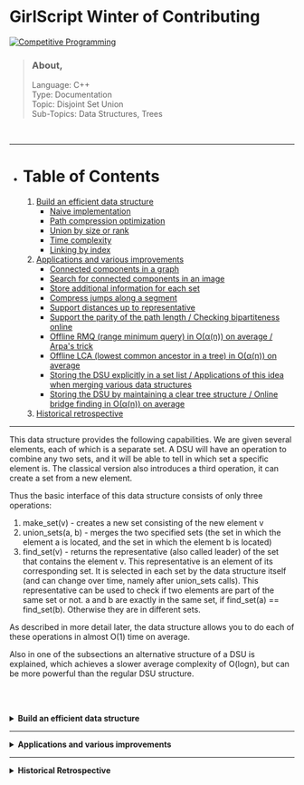 # GirlScript Winter of Contributing

[![Competitive Programming](https://img.shields.io/badge/Competitive%20Programming-Data%20Structures%20--%20Trees-orange?style=for-the-badge&logo=github)](https://github.com/girlscript/winter-of-contributing/blob/main/Competitive_Programming/Union%20Find/Disjoint_Set_Union.md)

>### About, 
> Language: C++ <br>
> Type: Documentation <br>
> Topic: Disjoint Set Union <br>
> Sub-Topics: Data Structures, Trees <br>

<br>
<hr>

- # Table of Contents
    1. [Build an efficient data structure](#build-an-efficient-data-structure)
        - [Naive implementation](#naive-implementation)
        - [Path compression optimization](#path-compression-optimization)
        - [Union by size or rank](#union-by-size-or-rank)
        - [Time complexity](#time-complexity)
        - [Linking by index](#linking-by-index)
    2. [Applications and various improvements](#applications-and-various-improvements)
        - [Connected components in a graph](#connected-components-in-a-graph)
        - [Search for connected components in an image](#search-for-connected-components-in-an-image)
        - [Store additional information for each set](#store-additional-information-for-each-set)
        - [Compress jumps along a segment](#compress-jumps-along-a-segment)
        - [Support distances up to representative](#support-distances-up-to-representative)
        - [Support the parity of the path length / Checking bipartiteness online](#support-the-parity-of-the-path)
        - [Offline RMQ (range minimum query) in O(α(n)) on average / Arpa's trick](#arpa-trick)
        - [Offline LCA (lowest common ancestor in a tree) in O(α(n)) on average](#offline-lowest-common-ancestor-in-a-tree)
        - [Storing the DSU explicitly in a set list / Applications of this idea when merging various data structures](#storing-the-dsu-explicitly-in-a-set-list)
        - [Storing the DSU by maintaining a clear tree structure / Online bridge finding in O(α(n)) on average](#storing-the-dsu-by-maintaining-a-clear-tree-structure)
    3. [Historical retrospective](#historical-retrospective)

<hr>



This data structure provides the following capabilities. We are given several elements, each of which is a separate set. A DSU will have an operation to combine any two sets, and it will be able to tell in which set a specific element is. The classical version also introduces a third operation, it can create a set from a new element.

Thus the basic interface of this data structure consists of only three operations:

1. make_set(v) - creates a new set consisting of the new element v
2. union_sets(a, b) - merges the two specified sets (the set in which the element a is located, and the set in which the element b is located)
3. find_set(v) - returns the representative (also called leader) of the set that contains the element v. This representative is an element of its corresponding set. It is selected in each set by the data structure itself (and can change over time, namely after union_sets calls). This representative can be used to check if two elements are part of the same set or not. a and b are exactly in the same set, if find_set(a) == find_set(b). Otherwise they are in different sets.

As described in more detail later, the data structure allows you to do each of these operations in almost O(1) time on average.

Also in one of the subsections an alternative structure of a DSU is explained, which achieves a slower average complexity of O(logn), but can be more powerful than the regular DSU structure.

<br><br>
<details>
    <summary><b>Build an efficient data structure</b></summary><br><br>
    
We will store the sets in the form of trees: each tree will correspond to one set. And the root of the tree will be the representative/leader of the set.

In the following image you can see the representation of such trees.

Example-image of the set representation with trees

In the beginning, every element starts as a single set, therefore each vertex is its own tree. Then we combine the set containing the element 1 and the set containing the element 2. Then we combine the set containing the element 3 and the set containing the element 4. And in the last step, we combine the set containing the element 1 and the set containing the element 3.

For the implementation this means that we will have to maintain an array parent that stores a reference to its immediate ancestor in the tree.

- ### Naive implementation
  We can already write the first implementation of the Disjoint Set Union data structure. It will be pretty inefficient at first, but later we can improve it using two optimizations, so that it will take nearly constant time for each function call.

  As we said, all the information about the sets of elements will be kept in an array parent.

  To create a new set (operation make_set(v)), we simply create a tree with root in the vertex v, meaning that it is its own ancestor.

  To combine two sets (operation union_sets(a, b)), we first find the representative of the set in which a is located, and the representative of the set in which b is located. If the representatives are identical, that we have nothing to do, the sets are already merged. Otherwise, we can simply specify that one of the representatives is the parent of the other representative - thereby combining the two trees.

  Finally the implementation of the find representative function (operation find_set(v)): we simply climb the ancestors of the vertex v until we reach the root, i.e. a vertex such that the reference to the ancestor leads to itself. This operation is easily implemented recursively.

  ```cpp
  void make_set(int v) {
      parent[v] = v;
  }

  int find_set(int v) {
      if (v == parent[v])
          return v;
      return find_set(parent[v]);
  }

  void union_sets(int a, int b) {
      a = find_set(a);
      b = find_set(b);
      if (a != b)
          parent[b] = a;
  }
  ```

  However this implementation is inefficient. It is easy to construct an example, so that the trees degenerate into long chains. In that case each call find_set(v) can take O(n) time.

  This is far away from the complexity that we want to have (nearly constant time). Therefore we will consider two optimizations that will allow to significantly accelerate the work.

- ### Path compression optimization
  This optimization is designed for speeding up find_set.

  If we call find_set(v) for some vertex v, we actually find the representative p for all vertices that we visit on the path between v and the actual representative p. The trick is to make the paths for all those nodes shorter, by setting the parent of each visited vertex directly to p.

  You can see the operation in the following image. On the left there is a tree, and on the right side there is the compressed tree after calling find_set(7), which shortens the paths for the visited nodes 7, 5, 3 and 2.

  Path compression of call find_set(7)

  The new implementation of find_set is as follows:

  ```cpp
  int find_set(int v) {
      if (v == parent[v])
          return v;
      return parent[v] = find_set(parent[v]);
  }
  ```

  The simple implementation does what was intended: first find the representative of the set (root vertex), and then in the process of stack unwinding the visited nodes are attached directly to the representative.

  This simple modification of the operation already achieves the time complexity O(logn) per call on average (here without proof). There is a second modification, that will make it even faster.

- ### Union by size or rank
  In this optimization we will change the union_set operation. To be precise, we will change which tree gets attached to the other one. In the naive implementation the second tree always got attached to the first one. In practice that can lead to trees containing chains of length O(n). With this optimization we will avoid this by choosing very carefully which tree gets attached.

  There are many possible heuristics that can be used. Most popular are the following two approaches: In the first approach we use the size of the trees as rank, and in the second one we use the depth of the tree (more precisely, the upper bound on the tree depth, because the depth will get smaller when applying path compression).

  In both approaches the essence of the optimization is the same: we attach the tree with the lower rank to the one with the bigger rank.

  Here is the implementation of union by size:
  ```cpp
  void make_set(int v) {
      parent[v] = v;
      size[v] = 1;
  }

  void union_sets(int a, int b) {
      a = find_set(a);
      b = find_set(b);
      if (a != b) {
          if (size[a] < size[b])
              swap(a, b);
          parent[b] = a;
          size[a] += size[b];
      }
  }
  ```

  And here is the implementation of union by rank based on the depth of the trees:
  ```cpp
  void make_set(int v) {
      parent[v] = v;
      rank[v] = 0;
  }

  void union_sets(int a, int b) {
      a = find_set(a);
      b = find_set(b);
      if (a != b) {
          if (rank[a] < rank[b])
              swap(a, b);
          parent[b] = a;
          if (rank[a] == rank[b])
              rank[a]++;
      }
  }
  ```
  Both optimizations are equivalent in terms of time and space complexity. So in practice you can use any of them.

- ### Time complexity
  As mentioned before, if we combine both optimizations - path compression with union by size / rank - we will reach nearly constant time queries. It turns out, that the final amortized time complexity is O(α(n)), where α(n) is the inverse Ackermann function, which grows very slowly. In fact it grows so slowly, that it doesn't exceed 4 for all reasonable n (approximately n<10600).

  Amortized complexity is the total time per operation, evaluated over a sequence of multiple operations. The idea is to guarantee the total time of the entire sequence, while allowing single operations to be much slower then the amortized time. E.g. in our case a single call might take O(logn) in the worst case, but if we do m such calls back to back we will end up with an average time of O(α(n)).

  We will also not present a proof for this time complexity, since it is quite long and complicated.

  Also, it's worth mentioning that DSU with union by size / rank, but without path compression works in O(logn) time per query.

- ### Linking by index
  Both union by rank and union by size require that you store additional data for each set, and maintain these values during each union operation. There exist also a randomized algorithm, that simplifies the union operation a little bit: linking by index.

  We assign each set a random value called the index, and we attach the set with the smaller index to the one with the larger one. It is likely that a bigger set will have a bigger index than the smaller set, therefore this operation is closely related to union by size. In fact it can be proven, that this operation has the same time complexity as union by size. However in practice it is slightly slower than union by size.

  You can find a proof of the complexity and even more union techniques here.
  ```cpp
  void make_set(int v) {
      parent[v] = v;
      index[v] = rand();
  }

  void union_sets(int a, int b) {
      a = find_set(a);
      b = find_set(b);
      if (a != b) {
          if (index[a] < index[b])
              swap(a, b);
          parent[b] = a;
      }
  }
  ```
  It's a common misconception that just flipping a coin, to decide which set we attach to the other, has the same complexity. However that's not true. The paper linked above conjectures that coin-flip linking combined with path compression has complexity Ω(nlognloglogn). And in benchmarks it performs a lot worse than union by size/rank or linking by index.
  ```cpp
  void union_sets(int a, int b) {
      a = find_set(a);
      b = find_set(b);
      if (a != b) {
          if (rand() % 2)
              swap(a, b);
          parent[b] = a;
      }
  }
  ```

</details>
<hr>
<details>
  <summary><b>Applications and various improvements</b></summary><br><br>
          
In this section we consider several applications of the data structure, both the trivial uses and some improvements to the data structure.

- ### Connected components in a graph
  This is one of the obvious applications of DSU.

  Formally the problem is defined in the following way: Initially we have an empty graph. We have to add vertices and undirected edges, and answer queries of the form (a,b) - "are the vertices a and b in the same connected component of the graph?"

  Here we can directly apply the data structure, and get a solution that handles an addition of a vertex or an edge and a query in nearly constant time on average.

  This application is quite important, because nearly the same problem appears in Kruskal's algorithm for finding a minimum spanning tree. Using DSU we can improve the O(mlogn+n2) complexity to O(mlogn).

- ### Search for connected components in an image
  One of the applications of DSU is the following task: there is an image of n×m pixels. Originally all are white, but then a few black pixels are drawn. You want to determine the size of each white connected component in the final image.

  For the solution we simply iterate over all white pixels in the image, for each cell iterate over its four neighbors, and if the neighbor is white call union_sets. Thus we will have a DSU with nm nodes corresponding to image pixels. The resulting trees in the DSU are the desired connected components.

  The problem can also be solved by DFS or BFS, but the method described here has an advantage: it can process the matrix row by row (i.e. to process a row we only need the previous and the current row, and only need a DSU built for the elements of one row) in O(min(n,m)) memory.

- ### Store additional information for each set
  DSU allows you to easily store additional information in the sets.

  A simple example is the size of the sets: storing the sizes was already described in the Union by size section (the information was stored by the current representative of the set).

  In the same way - by storing it at the representative nodes - you can also store any other information about the sets.

- ### Compress jumps along a segment
  One common application of the DSU is the following: There is a set of vertices, and each vertex has an outgoing edge to another vertex. With DSU you can find the end point, to which we get after following all edges from a given starting point, in almost constant time.

  A good example of this application is the problem of painting subarrays. We have a segment of length L, each element initially has the color 0. We have to repaint the subarray [l,r] with the color c for each query (l,r,c). At the end we want to find the final color of each cell. We assume that we know all the queries in advance, i.e. the task is offline.

  For the solution we can make a DSU, which for each cell stores a link to the next unpainted cell. Thus initially each cell points to itself. After painting one requested repaint of a segment, all cells from that segment will point to the cell after the segment.

  Now to solve this problem, we consider the queries in the reverse order: from last to first. This way when we execute a query, we only have to paint exactly the unpainted cells in the subarray [l,r]. All other cells already contain their final color. To quickly iterate over all unpainted cells, we use the DSU. We find the left-most unpainted cell inside of a segment, repaint it, and with the pointer we move to the next empty cell to the right.

  Here we can use the DSU with path compression, but we cannot use union by rank / size (because it is important who becomes the leader after the merge). Therefore the complexity will be O(logn) per union (which is also quite fast).

  Implementation:
  ```cpp
  for (int i = 0; i <= L; i++) {
      make_set(i);
  }

  for (int i = m-1; i >= 0; i--) {
      int l = query[i].l;
      int r = query[i].r;
      int c = query[i].c;
      for (int v = find_set(l); v <= r; v = find_set(v)) {
          answer[v] = c;
          parent[v] = v + 1;
      }
  }
  ```
  There is one optimization: We can use union by rank, if we store the next unpainted cell in an additional array end[]. Then we can merge two sets into one ranked according to their heuristics, and we obtain the solution in O(α(n)).

- ### Support distances up to representative
  Sometimes in specific applications of the DSU you need to maintain the distance between a vertex and the representative of its set (i.e. the path length in the tree from the current node to the root of the tree).

  If we don't use path compression, the distance is just the number of recursive calls. But this will be inefficient.

  However it is possible to do path compression, if we store the distance to the parent as additional information for each node.

  In the implementation it is convenient to use an array of pairs for parent[] and the function find_set now returns two numbers: the representative of the set, and the distance to it.
  ```cpp
  void make_set(int v) {
      parent[v] = make_pair(v, 0);
      rank[v] = 0;
  }

  pair<int, int> find_set(int v) {
      if (v != parent[v].first) {
          int len = parent[v].second;
          parent[v] = find_set(parent[v].first);
          parent[v].second += len;
      }
      return parent[v];
  }

  void union_sets(int a, int b) {
      a = find_set(a).first;
      b = find_set(b).first;
      if (a != b) {
          if (rank[a] < rank[b])
              swap(a, b);
          parent[b] = make_pair(a, 1);
          if (rank[a] == rank[b])
              rank[a]++;
      }
  }
  ```

- ### Support the parity of the path length
  In the same way as computing the path length to the leader, it is possible to maintain the parity of the length of the path before him. Why is this application in a separate paragraph?

  The unusual requirement of storing the parity of the path comes up in the following task: initially we are given an empty graph, it can be added edges, and we have to answer queries of the form "is the connected component containing this vertex bipartite?".

  To solve this problem, we make a DSU for storing of the components and store the parity of the path up to the representative for each vertex. Thus we can quickly check if adding an edge leads to a violation of the bipartiteness or not: namely if the ends of the edge lie in the same connected component and have the same parity length to the leader, then adding this edge will produce a cycle of odd length, and the component will lose the bipartiteness property.

  The only difficulty that we face is to compute the parity in the union_find method.

  If we add an edge (a,b) that connects two connected components into one, then when you attach one tree to another we need to adjust the parity.

  Let's derive a formula, which computes the parity issued to the leader of the set that will get attached to another set. Let x be the parity of the path length from vertex a up to its leader A, and y as the parity of the path length from vertex b up to its leader B, and t the desired parity that we have to assign to B after the merge. The path contains the of the three parts: from B to b, from b to a, which is connected by one edge and therefore has parity 1, and from a to A. Therefore we receive the formula (⊕ denotes the XOR operation):

  t=x⊕y⊕1
  Thus regardless of how many joins we perform, the parity of the edges is carried from on leader to another.

  We give the implementation of the DSU that supports parity. As in the previous section we use a pair to store the ancestor and the parity. In addition for each set we store in the array bipartite[] whether it is still bipartite or not.
  ```cpp
  void make_set(int v) {
      parent[v] = make_pair(v, 0);
      rank[v] = 0;
      bipartite[v] = true;
  }

  pair<int, int> find_set(int v) {
      if (v != parent[v].first) {
          int parity = parent[v].second;
          parent[v] = find_set(parent[v].first);
          parent[v].second ^= parity;
      }
      return parent[v];
  }

  void add_edge(int a, int b) {
      pair<int, int> pa = find_set(a);
      a = pa.first;
      int x = pa.second;

      pair<int, int> pb = find_set(b);
      b = pb.first;
      int y = pb.second;

      if (a == b) {
          if (x == y)
              bipartite[a] = false;
      } else {
          if (rank[a] < rank[b])
              swap (a, b);
          parent[b] = make_pair(a, x^y^1);
          bipartite[a] &= bipartite[b];
          if (rank[a] == rank[b])
              ++rank[a];
      }
  }

  bool is_bipartite(int v) {
      return bipartite[find_set(v).first];
  }
  ```

- ### Arpa Trick
  We are given an array a[] and we have to compute some minima in given segments of the array.

  The idea to solve this problem with DSU is the following: We will iterate over the array and when we are at the ith element we will answer all queries (L, R) with R == i. To do this efficiently we will keep a DSU using the first i elements with the following structure: the parent of an element is the next smaller element to the right of it. Then using this structure the answer to a query will be the a[find_set(L)], the smallest number to the right of L.

  This approach obviously only works offline, i.e. if we know all queries beforehand.

  It is easy to see that we can apply path compression. And we can also use Union by rank, if we store the actual leader in an separate array.
  ```cpp
  struct Query {
      int L, R, idx;
  };

  vector<int> answer;
  vector<vector<Query>> container;
  container[i] contains all queries with R == i.

  stack<int> s;
  for (int i = 0; i < n; i++) {
      while (!s.empty() && a[s.top()] > a[i]) {
          parent[s.top()] = i;
          s.pop();
      }
      s.push(i);
      for (Query q : container[i]) {
          answer[q.idx] = a[find_set(q.L)];
      }
  }
  ```
  Nowadays this algorithm is known as Arpa's trick. It is named after AmirReza Poorakhavan, who independently discovered and popularized this technique. Although this algorithm existed already before his discovery.

- ### Offline Lowest Common Ancestor in a Tree
  The algorithm for finding the LCA is discussed in the article Lowest Common Ancestor - Tarjan's off-line algorithm. This algorithm compares favorable with other algorithms for finding the LCA due to its simplicity (especially compared to an optimal algorithm like the one from Farach-Colton and Bender).

-  ### Storing the DSU explicitly in a set list
  One of the alternative ways of storing the DSU is the preservation of each set in the form of an explicitly stored list of its elements. At the same time each element also stores the reference to the representative of his set.

  At first glance this looks like an inefficient data structure: by combining two sets we will have to add one list to the end of another and have to update the leadership in all elements of one of the lists.

  However it turns out, the use of a weighting heuristic (similar to Union by size) can significantly reduce the asymptotic complexity: O(m+nlogn) to perform m queries on the n elements.

  Under weighting heuristic we mean, that we will always add the smaller of the two sets to the bigger set. Adding one set to another is easy to implement in union_sets and will take time proportional to the size of the added set. And the search for the leader in find_set will take O(1) with this method of storing.

  Let us prove the time complexity O(m+nlogn) for the execution of m queries. We will fix an arbitrary element x and count how often it was touched in the merge operation union_sets. When the element x gets touched the first time, the size of the new set will be at least 2. When it gets touched the second time, the resulting set will have size of at least 4, because the smaller set gets added to the bigger one. And so on. This means, that x can only be moved in at most logn merge operations. Thus the sum over all vertices gives O(nlogn) plus O(1) for each request.

  Here is an implementation:
  ```cpp
  vector<int> lst[MAXN];
  int parent[MAXN];

  void make_set(int v) {
      lst[v] = vector<int>(1, v);
      parent[v] = v;
  }

  int find_set(int v) {
      return parent[v];
  }

  void union_sets(int a, int b) {
      a = find_set(a);
      b = find_set(b);
      if (a != b) {
          if (lst[a].size() < lst[b].size())
              swap(a, b);
          while (!lst[b].empty()) {
              int v = lst[b].back();
              lst[b].pop_back();
              parent[v] = a;
              lst[a].push_back (v);
          }
      }
  }
  ```
  This idea of adding the smaller part to a bigger part can also be used in a lot of solutions that have nothing to do with DSU.

  For example consider the following problem: we are given a tree, each leaf has a number assigned (same number can appear multiple times on different leaves). We want to compute the number of different numbers in the subtree for every node of the tree.

  Applying to this task the same idea it is possible to obtain this solution: we can implement a DFS, which will return a pointer to a set of integers - the list of numbers in that subtree. Then to get the answer for the current node (unless of course it is a leaf), we call DFS for all children of that node, and merge all the received sets together. The size of the resulting set will be the answer for the current node. To efficiently combine multiple sets we just apply the above-described recipe: we merge the sets by simply adding smaller ones to larger. In the end we get a O(nlog2n) solution, because one number will only added to a set at most O(logn) times.

- ### Storing the DSU by maintaining a clear tree structure
  One of the most powerful applications of DSU is that it allows you to store both as compressed and uncompressed trees. The compressed form can be used for merging of trees and for the verification if two vertices are in the same tree, and the uncompressed form can be used - for example - to search for paths between two given vertices, or other traversals of the tree structure.

  In the implementation this means that in addition to the compressed ancestor array parent[] we will need to keep the array of uncompressed ancestors real_parent[]. It is trivial that maintaining this additional array will not worsen the complexity: changes in it only occur when we merge two trees, and only in one element.

  On the other hand when applied in practice, we often need to connect trees using a specified edge other that using the two root nodes. This means that we have no other choice but to re-root one of the trees (make the ends of the edge the new root of the tree).

  At first glance it seems that this re-rooting is very costly and will greatly worsen the time complexity. Indeed, for rooting a tree at vertex v we must go from the vertex to the old root and change directions in parent[] and real_parent[] for all nodes on that path.

  However in reality it isn't so bad, we can just re-root the smaller of the two trees similar to the ideas in the previous sections, and get O(logn) on average.

  More details (including proof of the time complexity) can be found in the article Finding Bridges Online.

</details>
<hr>
<details>
    <summary><b>Historical Retrospective</b></summary><br><br>
               
The data structure DSU has been known for a long time.

This way of storing this structure in the form of a forest of trees was apparently first described by Galler and Fisher in 1964 (Galler, Fisher, "An Improved Equivalence Algorithm), however the complete analysis of the time complexity was conducted much later.

The optimizations path compression and Union by rank has been developed by McIlroy and Morris, and independently of them also by Tritter.

Hopcroft and Ullman showed in 1973 the time complexity O(log⋆n) (Hopcroft, Ullman "Set-merging algorithms") - here log⋆ is the iterated logarithm (this is a slow-growing function, but still not as slow as the inverse Ackermann function).

For the first time the evaluation of O(α(n)) was shown in 1975 (Tarjan "Efficiency of a Good But Not Linear Set Union Algorithm"). Later in 1985 he, along with Leeuwen, published multiple complexity analyses for several different rank heuristics and ways of compressing the path (Tarjan, Leeuwen "Worst-case Analysis of Set Union Algorithms").

Finally in 1989 Fredman and Sachs proved that in the adopted model of computation any algorithm for the disjoint set union problem has to work in at least O(α(n)) time on average (Fredman, Saks, "The cell probe complexity of dynamic data structures").

However it should also be noted, that there are several articles disputing this provisional valuation and asserting that the DSU with path compression and Union by rank runs in O(1) time on average (Zhang "The Union-Find Problem Is Linear", Wu, Otoo "A Simpler Proof of the Average Case Complexity of Union-Find with Path Compression").
                  
</details>
